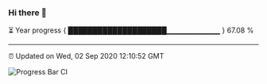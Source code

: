 ### Hi there 👋

⏳ Year progress { ████████████████████▁▁▁▁▁▁▁▁▁▁ } 67.08 %

---

⏰ Updated on Wed, 02 Sep 2020 12:10:52 GMT

![Progress Bar CI](https://github.com/liununu/liununu/workflows/Progress%20Bar%20CI/badge.svg)
